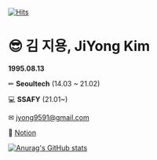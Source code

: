 [![Hits](https://hits.seeyoufarm.com/api/count/incr/badge.svg?url=https%3A%2F%2Fgithub.com%2Fjiyong1&count_bg=%2379C83D&title_bg=%23555555&icon=&icon_color=%23E7E7E7&title=hits&edge_flat=false)](https://hits.seeyoufarm.com)

# 😎 김 지용, JiYong Kim

**1995.08.13**

✏ **Seoultech** (14.03 ~ 21.02)

💻 **SSAFY** (21.01~)

✉ jyong9591@gmail.com

🧐 [Notion](https://www.notion.so/c0736abeca144edab3de8b6d97ce6957)

[![Anurag's GitHub stats](https://github-readme-stats.vercel.app/api?username=jiyong1&show_icons=true&theme=radical)](https://github.com/anuraghazra/github-readme-stats)
